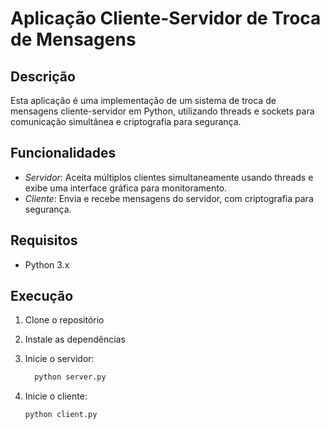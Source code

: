 # Aplicação Cliente-Servidor de Troca de Mensagens

## Descrição

Esta aplicação é uma implementação de um sistema de troca de mensagens cliente-servidor em Python, utilizando threads e sockets para comunicação simultânea e criptografia para segurança.

## Funcionalidades

- *Servidor*: Aceita múltiplos clientes simultaneamente usando threads e exibe uma interface gráfica para monitoramento.
- *Cliente*: Envia e recebe mensagens do servidor, com criptografia para segurança.

## Requisitos

- Python 3.x

## Execução

1. Clone o repositório
2. Instale as dependências
3. Inicie o servidor:

   ```sh
     python server.py
   ```
4. Inicie o cliente:

    ``` sh
    python client.py
    ```
